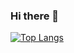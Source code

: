 ### Hi there 👋
[![Top Langs](https://github-readme-stats.vercel.app/api/top-langs/?username=calvinchai)](https://github.com/anuraghazra/github-readme-stats)
<!--
**calvinchai/calvinchai** is a ✨ _special_ ✨ repository because its `README.md` (this file) appears on your GitHub profile.

Here are some ideas to get you started:

- 🔭 I’m currently working on ...
- 🌱 I’m currently learning ...
- 👯 I’m looking to collaborate on ...
- 🤔 I’m looking for help with ...
- 💬 Ask me about ...
- 📫 How to reach me: ...
- 😄 Pronouns: ...
- ⚡ Fun fact: ...
-->
